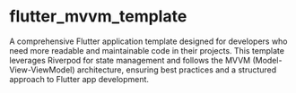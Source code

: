 # flutter_mvvm_template
A comprehensive Flutter application template designed for developers who need more readable and maintainable code in their projects. This template leverages Riverpod for state management and follows the MVVM (Model-View-ViewModel) architecture, ensuring best practices and a structured approach to Flutter app development.
